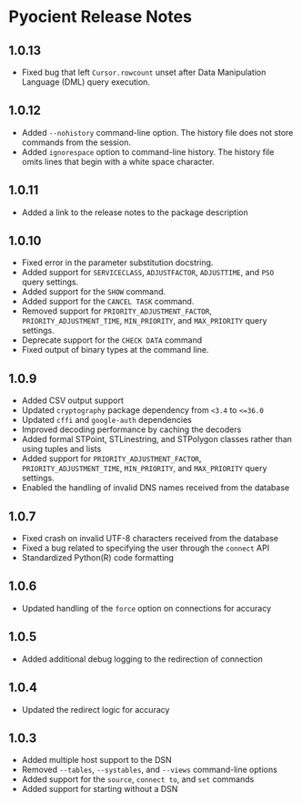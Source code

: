 # Pyocient Release Notes

## 1.0.13
- Fixed bug that left `Cursor.rowcount` unset after Data Manipulation Language (DML) query execution.

## 1.0.12
- Added `--nohistory` command-line option. The history file does not store commands from the session.
- Added `ignorespace` option to command-line history. The history file omits lines that begin with a white space character.

## 1.0.11
- Added a link to the release notes to the package description

## 1.0.10

- Fixed error in the parameter substitution docstring.
- Added support for `SERVICECLASS`, `ADJUSTFACTOR`, `ADJUSTTIME`, and `PSO` query settings.
- Added support for the `SHOW` command.
- Added support for the `CANCEL TASK` command.
- Removed support for `PRIORITY_ADJUSTMENT_FACTOR`, `PRIORITY_ADJUSTMENT_TIME`, `MIN_PRIORITY`, and `MAX_PRIORITY` query settings.
- Deprecate support for the `CHECK DATA` command
- Fixed output of binary types at the command line.

## 1.0.9

- Added CSV output support
- Updated `cryptography` package dependency from `<3.4` to `<=36.0`
- Updated `cffi` and `google-auth` dependencies
- Improved decoding performance by caching the decoders
- Added formal STPoint, STLinestring, and STPolygon classes rather than using tuples and lists
- Added support for `PRIORITY_ADJUSTMENT_FACTOR`, `PRIORITY_ADJUSTMENT_TIME`, `MIN_PRIORITY`, and `MAX_PRIORITY` query settings.
- Enabled the handling of invalid DNS names received from the database


## 1.0.7

- Fixed crash on invalid UTF-8 characters received from the database
- Fixed a bug related to specifying the user through the `connect` API
- Standardized Python(R) code formatting

## 1.0.6

- Updated handling of the `force` option on connections for accuracy

## 1.0.5

- Added additional debug logging to the redirection of connection 

## 1.0.4

- Updated the redirect logic for accuracy

## 1.0.3

- Added multiple host support to the DSN
- Removed `--tables`, `--systables`, and `--views` command-line options
- Added support for the `source`, `connect to`, and `set` commands
- Added support for starting without a DSN
